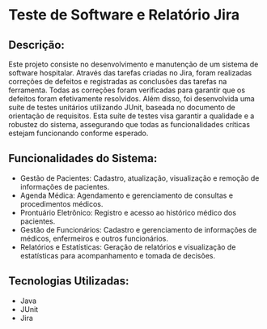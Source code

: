 # Teste de Software e Relatório Jira

## Descrição:
Este projeto consiste no desenvolvimento e manutenção de um sistema de software hospitalar.
Através das tarefas criadas no Jira, foram realizadas correções de defeitos e registradas as conclusões das tarefas na ferramenta.
Todas as correções foram verificadas para garantir que os defeitos foram efetivamente resolvidos.
Além disso, foi desenvolvida uma suíte de testes unitários utilizando JUnit, 
baseada no documento de orientação de requisitos. Esta suíte de testes visa garantir a qualidade e a robustez do sistema,
assegurando que todas as funcionalidades críticas estejam funcionando conforme esperado.

## Funcionalidades do Sistema:
- Gestão de Pacientes: Cadastro, atualização, visualização e remoção de informações de pacientes.
- Agenda Médica: Agendamento e gerenciamento de consultas e procedimentos médicos.
- Prontuário Eletrônico: Registro e acesso ao histórico médico dos pacientes.
- Gestão de Funcionários: Cadastro e gerenciamento de informações de médicos, enfermeiros e outros funcionários.
- Relatórios e Estatísticas: Geração de relatórios e visualização de estatísticas para acompanhamento e tomada de decisões.

## Tecnologias Utilizadas:
- Java
- JUnit
- Jira
